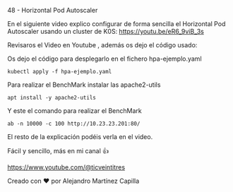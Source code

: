 48 - Horizontal Pod Autoscaler

En el siguiente video explico configurar de forma sencilla el Horizontal Pod Autoscaler usando un cluster de K0S: https://youtu.be/eR6_9viB_3s

Revisaros el Video en Youtube , además os dejo el código usado: 

Os dejo el código para desplegarlo en el fichero hpa-ejemplo.yaml

```
kubectl apply -f hpa-ejemplo.yaml
```
Para realizar el BenchMark instalar las apache2-utils

```
apt install -y apache2-utils
```

Y este el comando para realizar el BenchMark

```
ab -n 10000 -c 100 http://10.23.23.201:80/
```

El resto de la explicación podéis verla en el video.

Fácil y sencillo, más en mi canal 👍

https://www.youtube.com/@ticveintitres

Creado con ❤️ por Alejandro Martínez Capilla